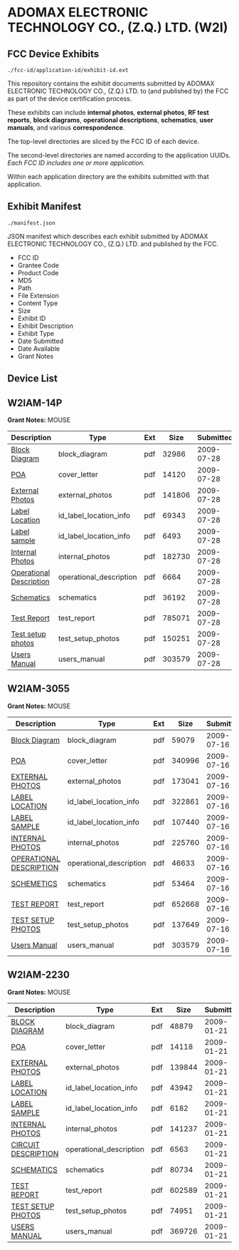 # ADOMAX ELECTRONIC TECHNOLOGY CO., (Z.Q.) LTD. (W2I)
## FCC Device Exhibits

```
./fcc-id/application-id/exhibit-id.ext
```

This repository contains the exhibit documents submitted by ADOMAX ELECTRONIC TECHNOLOGY CO., (Z.Q.) LTD. to (and published by) the FCC as part of the device certification process.

These exhibits can include **internal photos**, **external photos**, **RF test reports**, **block diagrams**, **operational descriptions**, **schematics**, **user manuals**, and various **correspondence**.

The top-level directories are sliced by the FCC ID of each device.

The second-level directories are named according to the application UUIDs. *Each FCC ID includes one or more application.*

Within each application directory are the exhibits submitted with that application. 

## Exhibit Manifest

```
./manifest.json
```

JSON manifest which describes each exhibit submitted by ADOMAX ELECTRONIC TECHNOLOGY CO., (Z.Q.) LTD. and published by the FCC.

- FCC ID
- Grantee Code
- Product Code
- MD5
- Path
- File Extension
- Content Type
- Size
- Exhibit ID
- Exhibit Description
- Exhibit Type
- Date Submitted
- Date Available
- Grant Notes

## Device List
## W2IAM-14P
**Grant Notes:** MOUSE

| Description | Type | Ext | Size | Submitted | Available |
| ----------- | ---- | --- | ---- | --------- | --------- |
| [Block Diagram](W2IAM-14P/75d0b522423e51f62c4cb4463ebd6d37/1145752.pdf) | block_diagram | pdf | 32986 | 2009-07-28 | 2009-07-28 |
| [POA](W2IAM-14P/75d0b522423e51f62c4cb4463ebd6d37/1145758.pdf) | cover_letter | pdf | 14120 | 2009-07-28 | 2009-07-28 |
| [External Photos](W2IAM-14P/75d0b522423e51f62c4cb4463ebd6d37/1145753.pdf) | external_photos | pdf | 141806 | 2009-07-28 | 2009-07-28 |
| [Label Location](W2IAM-14P/75d0b522423e51f62c4cb4463ebd6d37/1145754.pdf) | id_label_location_info | pdf | 69343 | 2009-07-28 | 2009-07-28 |
| [Label sample](W2IAM-14P/75d0b522423e51f62c4cb4463ebd6d37/1145755.pdf) | id_label_location_info | pdf | 6493 | 2009-07-28 | 2009-07-28 |
| [Internal Photos](W2IAM-14P/75d0b522423e51f62c4cb4463ebd6d37/1145756.pdf) | internal_photos | pdf | 182730 | 2009-07-28 | 2009-07-28 |
| [Operational Description](W2IAM-14P/75d0b522423e51f62c4cb4463ebd6d37/1145757.pdf) | operational_description | pdf | 6664 | 2009-07-28 | 2009-07-28 |
| [Schematics](W2IAM-14P/75d0b522423e51f62c4cb4463ebd6d37/1145759.pdf) | schematics | pdf | 36192 | 2009-07-28 | 2009-07-28 |
| [Test Report](W2IAM-14P/75d0b522423e51f62c4cb4463ebd6d37/1145760.pdf) | test_report | pdf | 785071 | 2009-07-28 | 2009-07-28 |
| [Test setup photos](W2IAM-14P/75d0b522423e51f62c4cb4463ebd6d37/1145761.pdf) | test_setup_photos | pdf | 150251 | 2009-07-28 | 2009-07-28 |
| [Users Manual](W2IAM-14P/75d0b522423e51f62c4cb4463ebd6d37/1139826.pdf) | users_manual | pdf | 303579 | 2009-07-28 | 2009-07-28 |
## W2IAM-3055
**Grant Notes:** MOUSE

| Description | Type | Ext | Size | Submitted | Available |
| ----------- | ---- | --- | ---- | --------- | --------- |
| [Block Diagram](W2IAM-3055/b25ae352754f4e4897f665362c4d8063/1139816.pdf) | block_diagram | pdf | 59079 | 2009-07-16 | 2009-07-16 |
| [POA](W2IAM-3055/b25ae352754f4e4897f665362c4d8063/1139822.pdf) | cover_letter | pdf | 340996 | 2009-07-16 | 2009-07-16 |
| [EXTERNAL PHOTOS](W2IAM-3055/b25ae352754f4e4897f665362c4d8063/1139817.pdf) | external_photos | pdf | 173041 | 2009-07-16 | 2009-07-16 |
| [LABEL LOCATION](W2IAM-3055/b25ae352754f4e4897f665362c4d8063/1139818.pdf) | id_label_location_info | pdf | 322861 | 2009-07-16 | 2009-07-16 |
| [LABEL SAMPLE](W2IAM-3055/b25ae352754f4e4897f665362c4d8063/1139819.pdf) | id_label_location_info | pdf | 107440 | 2009-07-16 | 2009-07-16 |
| [INTERNAL PHOTOS](W2IAM-3055/b25ae352754f4e4897f665362c4d8063/1139820.pdf) | internal_photos | pdf | 225760 | 2009-07-16 | 2009-07-16 |
| [OPERATIONAL DESCRIPTION](W2IAM-3055/b25ae352754f4e4897f665362c4d8063/1139821.pdf) | operational_description | pdf | 46633 | 2009-07-16 | 2009-07-16 |
| [SCHEMETICS](W2IAM-3055/b25ae352754f4e4897f665362c4d8063/1139823.pdf) | schematics | pdf | 53464 | 2009-07-16 | 2009-07-16 |
| [TEST REPORT](W2IAM-3055/b25ae352754f4e4897f665362c4d8063/1139824.pdf) | test_report | pdf | 652668 | 2009-07-16 | 2009-07-16 |
| [TEST SETUP PHOTOS](W2IAM-3055/b25ae352754f4e4897f665362c4d8063/1139825.pdf) | test_setup_photos | pdf | 137649 | 2009-07-16 | 2009-07-16 |
| [Users Manual](W2IAM-3055/b25ae352754f4e4897f665362c4d8063/1139826.pdf) | users_manual | pdf | 303579 | 2009-07-16 | 2009-07-16 |
## W2IAM-2230
**Grant Notes:** MOUSE

| Description | Type | Ext | Size | Submitted | Available |
| ----------- | ---- | --- | ---- | --------- | --------- |
| [BLOCK DIAGRAM](W2IAM-2230/bb4a54fd6f851278c061d291778abc6c/1059725.pdf) | block_diagram | pdf | 48879 | 2009-01-21 | 2009-01-21 |
| [POA](W2IAM-2230/bb4a54fd6f851278c061d291778abc6c/1059731.pdf) | cover_letter | pdf | 14118 | 2009-01-21 | 2009-01-21 |
| [EXTERNAL PHOTOS](W2IAM-2230/bb4a54fd6f851278c061d291778abc6c/1059727.pdf) | external_photos | pdf | 139844 | 2009-01-21 | 2009-01-21 |
| [LABEL LOCATION](W2IAM-2230/bb4a54fd6f851278c061d291778abc6c/1059728.pdf) | id_label_location_info | pdf | 43942 | 2009-01-21 | 2009-01-21 |
| [LABEL SAMPLE](W2IAM-2230/bb4a54fd6f851278c061d291778abc6c/1059729.pdf) | id_label_location_info | pdf | 6182 | 2009-01-21 | 2009-01-21 |
| [INTERNAL PHOTOS](W2IAM-2230/bb4a54fd6f851278c061d291778abc6c/1059730.pdf) | internal_photos | pdf | 141237 | 2009-01-21 | 2009-01-21 |
| [CIRCUIT DESCRIPTION](W2IAM-2230/bb4a54fd6f851278c061d291778abc6c/1059726.pdf) | operational_description | pdf | 6563 | 2009-01-21 | 2009-01-21 |
| [SCHEMATICS](W2IAM-2230/bb4a54fd6f851278c061d291778abc6c/1059732.pdf) | schematics | pdf | 80734 | 2009-01-21 | 2009-01-21 |
| [TEST REPORT](W2IAM-2230/bb4a54fd6f851278c061d291778abc6c/1059733.pdf) | test_report | pdf | 602589 | 2009-01-21 | 2009-01-21 |
| [TEST SETUP PHOTOS](W2IAM-2230/bb4a54fd6f851278c061d291778abc6c/1059734.pdf) | test_setup_photos | pdf | 74951 | 2009-01-21 | 2009-01-21 |
| [USERS MANUAL](W2IAM-2230/bb4a54fd6f851278c061d291778abc6c/1059735.pdf) | users_manual | pdf | 369726 | 2009-01-21 | 2009-01-21 |
